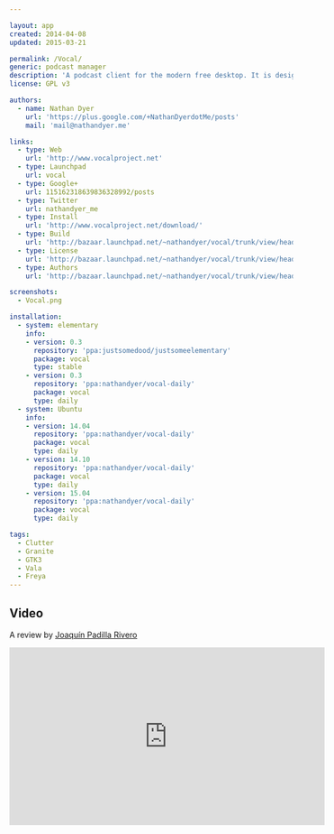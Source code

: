 ```yaml
---

layout: app
created: 2014-04-08
updated: 2015-03-21

permalink: /Vocal/
generic: podcast manager
description: 'A podcast client for the modern free desktop. It is designed to be simple to use and packed full of all the features you&#39;ve come to expect – plus a few extras. We think you will love it.'
license: GPL v3

authors:
  - name: Nathan Dyer
    url: 'https://plus.google.com/+NathanDyerdotMe/posts'
    mail: 'mail@nathandyer.me'

links:
  - type: Web
    url: 'http://www.vocalproject.net'
  - type: Launchpad
    url: vocal
  - type: Google+
    url: 115162318639836328992/posts
  - type: Twitter
    url: nathandyer_me
  - type: Install
    url: 'http://www.vocalproject.net/download/'
  - type: Build
    url: 'http://bazaar.launchpad.net/~nathandyer/vocal/trunk/view/head:/INSTALL'
  - type: License
    url: 'http://bazaar.launchpad.net/~nathandyer/vocal/trunk/view/head:/COPYING'
  - type: Authors
    url: 'http://bazaar.launchpad.net/~nathandyer/vocal/trunk/view/head:/AUTHORS'

screenshots:
  - Vocal.png

installation:
  - system: elementary
    info:
    - version: 0.3
      repository: 'ppa:justsomedood/justsomeelementary'
      package: vocal
      type: stable
    - version: 0.3
      repository: 'ppa:nathandyer/vocal-daily'
      package: vocal
      type: daily
  - system: Ubuntu
    info:
    - version: 14.04
      repository: 'ppa:nathandyer/vocal-daily'
      package: vocal
      type: daily
    - version: 14.10
      repository: 'ppa:nathandyer/vocal-daily'
      package: vocal
      type: daily
    - version: 15.04
      repository: 'ppa:nathandyer/vocal-daily'
      package: vocal
      type: daily

tags:
  - Clutter
  - Granite
  - GTK3
  - Vala
  - Freya
---
```

## Video
A review by [Joaquín Padilla Rivero](https://www.youtube.com/channel/UC_im4PuM9ViTNjaUf2cXmgg)

<iframe width="560" height="315" src="https://www.youtube.com/embed/UeLbEt_NDCY" frameborder="0" allowfullscreen></iframe>
